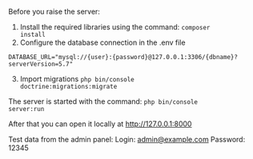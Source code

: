 Before you raise the server:
1. Install the required libraries using the command: <code>composer install</code>
2. Configure the database connection in the .env file

<code>DATABASE_URL="mysql://{user}:{password}@127.0.0.1:3306/{dbname}?serverVersion=5.7"</code>

3. Import migrations <code>php bin/console doctrine:migrations:migrate</code>

The server is started with the command: <code>php bin/console server:run</code>

After that you can open it locally at <link>http://127.0.0.1:8000</link>


Test data from the admin panel:
Login: admin@example.com
Password: 12345
